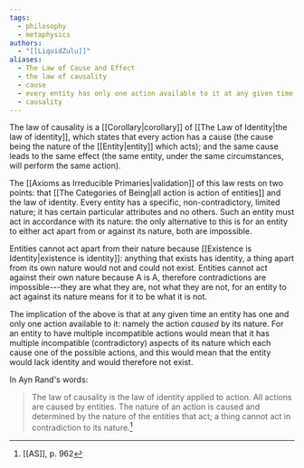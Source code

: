```yaml
---
tags:
  - philosophy
  - metaphysics
authors:
  - "[[LiquidZulu]]"
aliases:
  - The Law of Cause and Effect
  - the law of causality
  - cause
  - every entity has only one action available to it at any given time
  - causality
---
```


The law of causality is a [[Corollary|corollary]] of [[The Law of Identity|the law of identity]], which states that every action has a cause (the cause being the nature of the [[Entity|entity]] which acts); and the same cause leads to the same effect (the same entity, under the same circumstances, will perform the same action). 

The [[Axioms as Irreducible Primaries|validation]] of this law rests on two points: that [[The Categories of Being|all action is action of entities]] and the law of identity. Every entity has a specific, non-contradictory, limited nature; it has certain particular attributes and no others. Such an entity must act in accordance with its nature: the only alternative to this is for an entity to either act apart from or against its nature, both are impossible.

Entities cannot act apart from their nature because [[Existence is Identity|existence is identity]]: anything that exists has identity, a thing apart from its own nature would not and could not exist. Entities cannot act against their own nature because A is A, therefore contradictions are impossible---they are what they are, not what they are not, for an entity to act against its nature means for it to be what it is not.

The implication of the above is that at any given time an entity has one and only one action available to it: namely the action *caused* by its nature. For an entity to have multiple incompatible actions would mean that it has multiple incompatible (contradictory) aspects of its nature which each cause one of the possible actions, and this would mean that the entity would lack identity and would therefore not exist.

In Ayn Rand's words:
>The law of causality is the law of identity applied to action. All actions are caused by entities. The nature of an action is caused and determined by the nature of the entities that act; a thing cannot act in contradiction to its nature.[^1]

[^1]: [[AS]], p. 962